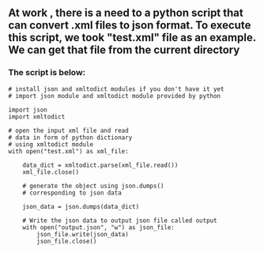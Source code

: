 ## At work , there is a need to a python script that can convert .xml files to json format. To execute this script, we took "test.xml" file as an example. We can get that file from the current directory

### The script is below:

```
# install json and xmltodict modules if you don't have it yet
# import json module and xmltodict module provided by python

import json
import xmltodict

# open the input xml file and read
# data in form of python dictionary
# using xmltodict module
with open("test.xml") as xml_file:
	
	data_dict = xmltodict.parse(xml_file.read())
	xml_file.close()
	
	# generate the object using json.dumps()
	# corresponding to json data
	
	json_data = json.dumps(data_dict)
	
	# Write the json data to output json file called output
	with open("output.json", "w") as json_file:
		json_file.write(json_data)
		json_file.close()

```
